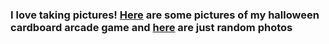 ### I love taking pictures! [Here](cardboardarcade) are some pictures of my halloween cardboard arcade game and [here](allphotos) are just random photos

